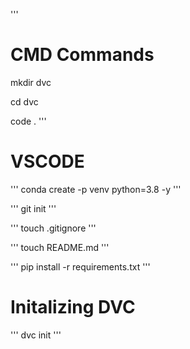 '''
# CMD Commands
mkdir dvc

cd dvc

code .
'''

# VSCODE
'''
conda create -p venv python=3.8 -y
'''

'''
git init
'''

'''
touch .gitignore
'''


'''
touch README.md
'''


'''
pip install -r requirements.txt
'''

# Initalizing DVC

'''
dvc init
'''

